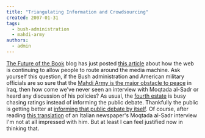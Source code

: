 ```yaml
---
title: "Triangulating Information and Crowdsourcing"
created: 2007-01-31
tags: 
  - bush-administration
  - mahdi-army
authors: 
  - admin
---
```


[The Future of the Book](http://www.futureofthebook.org) blog has just posted [this article](http://www.futureofthebook.org/blog/archives/2007/01/triangulating_reality_the_net.html) about how the web is continuing to allow people to route around the media machine. Ask yourself this question, if the Bush administration and American military officials are so sure that the [Mahdi Army is the major obstacle to peace](http://news.yahoo.com/s/ap/20070120/ap_on_re_mi_ea/iraq) in Iraq, then how come we've never seen an interview with Moqtada al-Sadr or heard any discussion of his policies? As usual, the [fourth estate](http://en.wikipedia.org/wiki/Fourth_Estate) is busy chasing ratings instead of informing the public debate. Thankfully the public is getting better at [informing that public debate by itself](http://justworldnews.org/archives/002346.html). Of course, after reading [this translation](http://justworldnews.org/archives/002346.html) of an Italian newspaper's Moqtada al-Sadr interview I'm not at all impressed with him. But at least I can feel justified now in thinking that.
